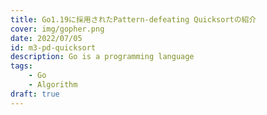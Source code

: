 ```yaml
---
title: Go1.19に採用されたPattern-defeating Quicksortの紹介
cover: img/gopher.png
date: 2022/07/05
id: m3-pd-quicksort
description: Go is a programming language
tags:
    - Go
    - Algorithm
draft: true
---
```

